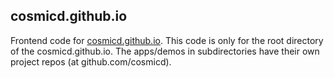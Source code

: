 ## cosmicd.github.io
Frontend code for [cosmicd.github.io](https://cosmicd.github.io "github-pages").
This code is only for the root directory of the cosmicd.github.io. The apps/demos in subdirectories have their own project repos (at github.com/cosmicd).